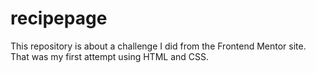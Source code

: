 # recipepage
This repository is about a challenge I did from the Frontend Mentor site. That was my first attempt using HTML and CSS.
